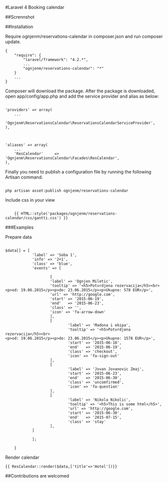 #Laravel 4 Booking calendar

##Scrennshot

##Installation

Require ognjenm/reservations-calendar in composer.json and run composer update.

```
{
    "require": {
        "laravel/framework": "4.2.*",
        ...
        "ognjenm/reservations-calendar": "*"
    }
    ...
}
```

Composer will download the package. After the package is downloaded, open app/config/app.php and add the service provider and alias as below:

```

'providers' => array(
    ...
    'Ognjenm\ReservationsCalendar\ReservationsCalendarServiceProvider',
),



'aliases' => array(
    ...
    'ResCalendar'     => 'Ognjenm\ReservationsCalendar\Facades\ResCalendar',
),

```
Finally you need to publish a configuration file by running the following Artisan command.

```

php artisan asset:publish ognjenm/reservations-calendar
```

Include css in your view

```

    {{ HTML::style('packages/ognjenm/reservations-calendar/css/gantti.css') }}
```

###Examples

Prepare data 
```

$data[] = [
            'label' => 'Soba 1',
        	'info' => '2+1',
        	'class' => 'blue',
            'events' => [

                    [
                    'label' => 'Ognjen Miletic',
                    'tooltip' => '<h5>Potvrdjena rezervacija</h5><br><p>od: 19.06.2015</p><p>do: 23.06.2015</p><p>Ukupno: 578 EUR</p>',
                    'url' => 'http://google.com',
                    'start' => '2015-06-19',
                    'end'   => '2015-06-23',
                    'class' => '',
                    'icon' => 'fa-arrow-down'
                    ],
                    [
                            'label' => 'Madona i ekipa',
                            'tooltip' => '<h5>Potvrdjena rezervacija</h5><br>
<p>od: 19.06.2015</p><p>do: 23.06.2015</p><p>Ukupno: 1578 EUR</p>',
                            'start' => '2015-06-10',
                            'end'   => '2015-06-19',
                            'class' => 'checkout',
                            'icon' => 'fa-sign-out'
                    ],
                    [
                            'label' => 'Jovan Jovanovic Zmaj',
                            'start' => '2015-06-23',
                            'end'   => '2015-06-30',
                            'class' => 'uncomfirmed',
                            'icon' => 'fa-question'
                    ],
                    [
                            'label' => 'Nikola Nikolic',
                            'tooltip' => '<h5>This is some html</h5>',
                            'url' => 'http://google.com',
                            'start' => '2015-06-30',
                            'end'   => '2015-07-15',
                            'class' => 'stay'
                    ],
            ]

            ];

    }
```


Render calendar
```
{{ ResCalendar::render($data,['title'=>'Hotel'])}}
```

##Contributions are welcomed